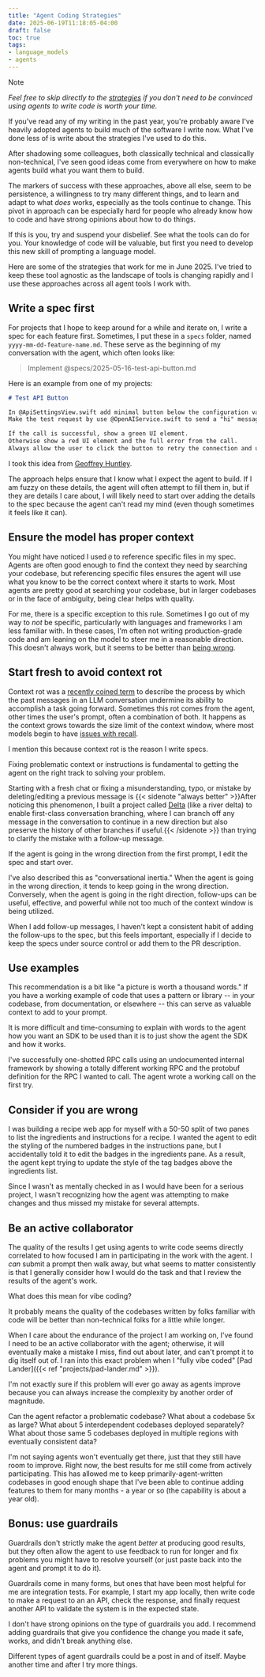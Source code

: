 ```yaml
---
title: "Agent Coding Strategies"
date: 2025-06-19T11:18:05-04:00
draft: false
toc: true
tags:
- language_models
- agents
---
```


> [!NOTE]
> _Feel free to skip directly to the [strategies](#write-a-spec-first) if you don't need to be convinced using agents to write code is worth your time._

If you've read any of my writing in the past year, you're probably aware I've heavily adopted agents to build much of the software I write now.
What I've done less of is write about the strategies I've used to do this.

After shadowing some colleagues, both classically technical and classically non-technical, I've seen good ideas come from everywhere on how to make agents build what you want them to build.

The markers of success with these approaches, above all else, seem to be persistence, a willingness to try many different things, and to learn and adapt to what _does_ works, especially as the tools continue to change.
This pivot in approach can be especially hard for people who already know how to code and have strong opinions about how to do things.

If this is you, try and suspend your disbelief.
See what the tools can do for you.
Your knowledge of code will be valuable, but first you need to develop this new skill of prompting a language model.

Here are some of the strategies that work for me in June 2025.
I've tried to keep these tool agnostic as the landscape of tools is changing rapidly and I use these approaches across all agent tools I work with.

## Write a spec first

For projects that I hope to keep around for a while and iterate on, I write a spec for each feature first.
Sometimes, I put these in a `specs` folder, named `yyyy-mm-dd-feature-name.md`.
These serve as the beginning of my conversation with the agent, which often looks like:

> Implement @specs/2025-05-16-test-api-button.md

Here is an example from one of my projects:

```md {title="specs/2025-05-16-test-api-button.md"}
# Test API Button

In @ApiSettingsView.swift add minimal button below the configuration value input fields to make a test api request with the configured provider, model and API key in the @ApiSettingsView.swift
Make the test request by use @OpenAIService.swift to send a "hi" message to the model API.

If the call is successful, show a green UI element.
Otherwise show a red UI element and the full error from the call.
Always allow the user to click the button to retry the connection and update the UI to show the new result.
```
I took this idea from [Geoffrey Huntley](https://ghuntley.com/specs).

The approach helps ensure that I know what I expect the agent to build.
If I am fuzzy on these details, the agent will often attempt to fill them in, but if they are details I care about, I will likely need to start over adding the details to the spec because the agent can't read my mind (even though sometimes it feels like it can).

## Ensure the model has proper context

You might have noticed I used `@` to reference specific files in my spec.
Agents are often good enough to find the context they need by searching your codebase, but referencing specific files ensures the agent will use what you know to be the correct context where it starts to work.
Most agents are pretty good at searching your codebase, but in larger codebases or in the face of ambiguity, being clear helps with quality.

For me, there is a specific exception to this rule.
Sometimes I go out of my way to _not_ be specific, particularly with languages and frameworks I am less familiar with.
In these cases, I'm often not writing production-grade code and am leaning on the model to steer me in a reasonable direction.
This doesn't always work, but it seems to be better than [being wrong](#consider-if-you-are-wrong).

## Start fresh to avoid context rot

Context rot was a [recently coined term](https://news.ycombinator.com/item?id=44308711#44310054) to describe the process by which the past messages in an LLM conversation undermine its ability to accomplish a task going forward.
Sometimes this rot comes from the agent, other times the user's prompt, often a combination of both.
It happens as the context grows towards the size limit of the context window, where most models begin to have [issues with recall](https://fiction.live/stories/Fiction-liveBench-Feb-21-2025/oQdzQvKHw8JyXbN87).

I mention this because context rot is the reason I write specs.

Fixing problematic context or instructions is fundamental to getting the agent on the right track to solving your problem.

Starting with a fresh chat or fixing a misunderstanding, typo, or mistake by deleting/editing a previous message is {{< sidenote "always better" >}}After noticing this phenomenon, I built a project called [Delta](https://github.com/danielcorin/delta) (like a river delta) to enable first-class conversation branching, where I can branch off any message in the conversation to continue in a new direction but also preserve the history of other branches if useful.{{< /sidenote >}} than trying to clarify the mistake with a follow-up message.

If the agent is going in the wrong direction from the first prompt, I edit the spec and start over.

I've also described this as "conversational inertia." When the agent is going in the wrong direction, it tends to keep going in the wrong direction.
Conversely, when the agent is going in the right direction, follow-ups can be useful, effective, and powerful while not too much of the context window is being utilized.

When I add follow-up messages, I haven't kept a consistent habit of adding the follow-ups to the spec, but this feels important, especially if I decide to keep the specs under source control or add them to the PR description.

## Use examples

This recommendation is a bit like "a picture is worth a thousand words." If you have a working example of code that uses a pattern or library -- in your codebase, from documentation, or elsewhere -- this can serve as valuable context to add to your prompt.

It is more difficult and time-consuming to explain with words to the agent how you want an SDK to be used than it is to just show the agent the SDK and how it works.

I've successfully one-shotted RPC calls using an undocumented internal framework by showing a totally different working RPC and the protobuf definition for the RPC I wanted to call.
The agent wrote a working call on the first try.

## Consider if you are wrong

I was building a recipe web app for myself with a 50-50 split of two panes to list the ingredients and instructions for a recipe.
I wanted the agent to edit the styling of the numbered badges in the instructions pane, but I accidentally told it to edit the badges in the ingredients pane.
As a result, the agent kept trying to update the style of the tag badges above the ingredients list.

Since I wasn't as mentally checked in as I would have been for a serious project, I wasn't recognizing how the agent was attempting to make changes and thus missed my mistake for several attempts.

## Be an active collaborator

The quality of the results I get using agents to write code seems directly correlated to how focused I am in participating in the work with the agent.
I _can_ submit a prompt then walk away, but what seems to matter consistently is that I generally consider how I would do the task and that I review the results of the agent's work.

What does this mean for vibe coding?

It probably means the quality of the codebases written by folks familiar with code will be better than non-technical folks for a little while longer.

When I care about the endurance of the project I am working on, I've found I need to be an active collaborator with the agent; otherwise, it will eventually make a mistake I miss, find out about later, and can't prompt it to dig itself out of.
I ran into this exact problem when I "fully vibe coded" [Pad Lander]({{< ref "projects/pad-lander.md" >}}).

I'm not exactly sure if this problem will ever go away as agents improve because you can always increase the complexity by another order of magnitude.

Can the agent refactor a problematic codebase? What about a codebase 5x as large? What about 5 interdependent codebases deployed separately? What about those same 5 codebases deployed in multiple regions with eventually consistent data?

I'm not saying agents won't eventually get there, just that they still have room to improve.
Right now, the best results for me still come from actively participating.
This has allowed me to keep primarily-agent-written codebases in good enough shape that I've been able to continue adding features to them for many months - a year or so (the capability is about a year old).

## Bonus: use guardrails

Guardrails don't strictly make the agent _better_ at producing good results, but they often allow the agent to use feedback to run for longer and fix problems you might have to resolve yourself (or just paste back into the agent and prompt it to do it).

Guardrails come in many forms, but ones that have been most helpful for me are integration tests.
For example, I start my app locally, then write code to make a request to an an API, check the response, and finally request another API to validate the system is in the expected state.

I don't have strong opinions on the type of guardrails you add.
I recommend adding guardrails that give you confidence the change you made it safe, works, and didn't break anything else.

Different types of agent guardrails could be a post in and of itself.
Maybe another time and after I try more things.
